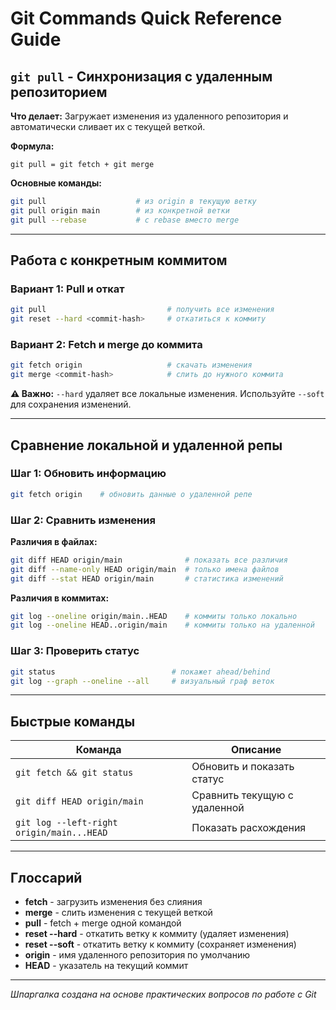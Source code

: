 # Git Commands Quick Reference Guide

## `git pull` - Синхронизация с удаленным репозиторием

**Что делает:** Загружает изменения из удаленного репозитория и автоматически сливает их с текущей веткой.

**Формула:**
```
git pull = git fetch + git merge
```

**Основные команды:**
```bash
git pull                    # из origin в текущую ветку
git pull origin main        # из конкретной ветки
git pull --rebase           # с rebase вместо merge
```

---

## Работа с конкретным коммитом

### Вариант 1: Pull и откат
```bash
git pull                           # получить все изменения
git reset --hard <commit-hash>     # откатиться к коммиту
```

### Вариант 2: Fetch и merge до коммита
```bash
git fetch origin                   # скачать изменения
git merge <commit-hash>            # слить до нужного коммита
```

**⚠️ Важно:** `--hard` удаляет все локальные изменения. Используйте `--soft` для сохранения изменений.

---

## Сравнение локальной и удаленной репы

### Шаг 1: Обновить информацию
```bash
git fetch origin    # обновить данные о удаленной репе
```

### Шаг 2: Сравнить изменения

**Различия в файлах:**
```bash
git diff HEAD origin/main              # показать все различия
git diff --name-only HEAD origin/main  # только имена файлов
git diff --stat HEAD origin/main       # статистика изменений
```

**Различия в коммитах:**
```bash
git log --oneline origin/main..HEAD    # коммиты только локально
git log --oneline HEAD..origin/main    # коммиты только на удаленной
```

### Шаг 3: Проверить статус
```bash
git status                          # покажет ahead/behind
git log --graph --oneline --all     # визуальный граф веток
```

---

## Быстрые команды

| Команда | Описание |
|---------|----------|
| `git fetch && git status` | Обновить и показать статус |
| `git diff HEAD origin/main` | Сравнить текущую с удаленной |
| `git log --left-right origin/main...HEAD` | Показать расхождения |

---

## Глоссарий

- **fetch** - загрузить изменения без слияния
- **merge** - слить изменения с текущей веткой
- **pull** - fetch + merge одной командой
- **reset --hard** - откатить ветку к коммиту (удаляет изменения)
- **reset --soft** - откатить ветку к коммиту (сохраняет изменения)
- **origin** - имя удаленного репозитория по умолчанию
- **HEAD** - указатель на текущий коммит

---

*Шпаргалка создана на основе практических вопросов по работе с Git*